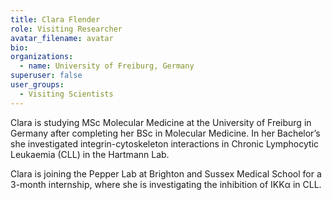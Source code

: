```yaml
---
title: Clara Flender
role: Visiting Researcher
avatar_filename: avatar
bio: 
organizations:
  - name: University of Freiburg, Germany
superuser: false
user_groups:
  - Visiting Scientists
---
```

Clara is studying MSc Molecular Medicine at the University of Freiburg in Germany after completing her BSc in Molecular Medicine. In her Bachelor’s she investigated integrin-cytoskeleton interactions in Chronic Lymphocytic Leukaemia (CLL) in the Hartmann Lab. 

Clara is joining the Pepper Lab at Brighton and Sussex Medical School for a 3-month internship, where she is investigating the inhibition of IKKα in CLL.


